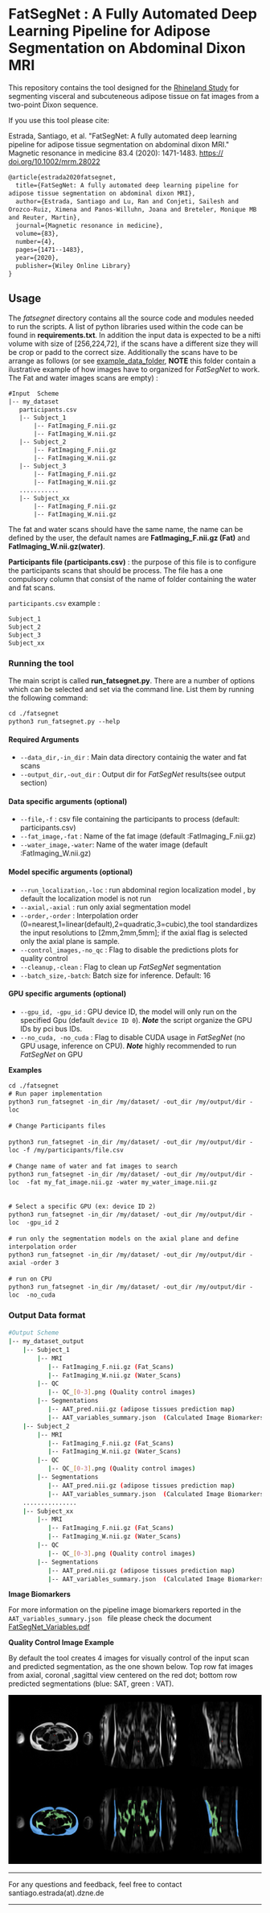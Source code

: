
# FatSegNet : A Fully Automated Deep Learning Pipeline for Adipose Segmentation on Abdominal Dixon MRI

This repository contains the tool  designed for the [Rhineland Study](https://www.rheinland-studie.de/) 
for segmenting visceral and subcuteneous adipose tissue on fat 
images from a two-point Dixon sequence. 

If you use this tool please cite:

Estrada, Santiago, et al. "FatSegNet: A fully automated deep learning pipeline for adipose tissue segmentation on abdominal dixon MRI." Magnetic resonance in medicine 83.4 (2020): 1471-1483. [https:// doi.org/10.1002/mrm.28022](https://onlinelibrary.wiley.com/doi/full/10.1002/mrm.28022)
```
@article{estrada2020fatsegnet,
  title={FatSegNet: A fully automated deep learning pipeline for adipose tissue segmentation on abdominal dixon MRI},
  author={Estrada, Santiago and Lu, Ran and Conjeti, Sailesh and Orozco-Ruiz, Ximena and Panos-Willuhn, Joana and Breteler, Monique MB and Reuter, Martin},
  journal={Magnetic resonance in medicine},
  volume={83},
  number={4},
  pages={1471--1483},
  year={2020},
  publisher={Wiley Online Library}
}
```

## Usage
The *fatsegnet* directory contains all the source code and modules needed to run the scripts. A list of python libraries used within the 
code can be found in **requirements.txt**. In addition the input data is expected to be a nifti volume with size of [256,224,72], if the scans have a 
different size they will be crop or padd to the correct size. Additionally 
the scans have to be arrange as follows (or see [example_data_folder](./example_data_folder), **NOTE** this folder 
contain a ilustrative example of how images have to organized for *FatSegNet* to work.
The Fat and water images scans are empty) :  

 ```
 #Input  Scheme                            
|-- my_dataset                                                             
    participants.csv                         
    |-- Subject_1                                
        |-- FatImaging_F.nii.gz                      
        |-- FatImaging_W.nii.gz                                                                  
    |-- Subject_2                                            
        |-- FatImaging_F.nii.gz                                         
        |-- FatImaging_W.nii.gz              
    |-- Subject_3                            
        |-- FatImaging_F.nii.gz                  
        |-- FatImaging_W.nii.gz                      
    ...........                                     
    |-- Subject_xx                                    
        |-- FatImaging_F.nii.gz                      
        |-- FatImaging_W.nii.gz
 ``` 
The fat and water scans should have the same name, the name can be defined by the user,  the default names are 
**FatImaging_F.nii.gz (Fat)** and **FatImaging_W.nii.gz(water)**.

**Participants file (participants.csv)** : the purpose of this file is to configure the participants scans 
that should be process. The file has a one compulsory column  that consist of the name of folder containing 
the water and fat scans.
 
`participants.csv` example : 

```
Subject_1
Subject_2
Subject_3
Subject_xx
```

### Running the tool

The main script is called **run_fatsegnet.py**. There are a number of options which can be selected and set via the command line. 
List them by running the following command:

```
cd ./fatsegnet
python3 run_fatsegnet.py --help
```

 ####  Required Arguments
 * `--data_dir,-in_dir` : Main data directory containig the water and fat scans
 * `--output_dir,-out_dir` : Output dir for *FatSegNet* results(see output section)
 
  ####  Data specific arguments (optional) 
  * `--file,-f` : csv file containing the participants to process (default: participants.csv) 
 * `--fat_image,-fat` : Name of the fat image (default :FatImaging_F.nii.gz)
 * `--water_image,-water`: Name of the water image (default :FatImaging_W.nii.gz)

 
 ####  Model specific arguments (optional) 
 * `--run_localization,-loc` : run abdominal region localization model , by default the localization model is not run
 * `--axial,-axial` : run only axial segmentation model
 * `--order,-order` : Interpolation order (0=nearest,1=linear(default),2=quadratic,3=cubic),the tool standardizes the input resolutions to [2mm,2mm,5mm]; if the axial flag is selected only the axial plane is sample.  
 * `--control_images,-no_qc` : Flag to disable the predictions plots for quality control
 * `--cleanup,-clean` :  Flag to clean up *FatSegNet* segmentation 
 * `--batch_size,-batch`: Batch size for inference. Default: 16
 
 ####  GPU specific arguments (optional) 
 * `--gpu_id, -gpu_id` :  GPU device ID, the model will only run on the specified Gpu  (default `device ID 0`). ***Note*** the script organize the GPU IDs by pci bus IDs.
 * `--no_cuda, -no_cuda` :  Flag to disable CUDA usage in *FatSegNet* (no GPU usage, inference on CPU). ***Note*** highly recommended to run *FatSegNet* on GPU

**Examples**
```
cd ./fatsegnet
# Run paper implementation
python3 run_fatsegnet -in_dir /my/dataset/ -out_dir /my/output/dir -loc  

# Change Participants files
 
python3 run_fatsegnet -in_dir /my/dataset/ -out_dir /my/output/dir -loc -f /my/participants/file.csv

# Change name of water and fat images to search
python3 run_fatsegnet -in_dir /my/dataset/ -out_dir /my/output/dir -loc  -fat my_fat_image.nii.gz -water my_water_image.nii.gz


# Select a specific GPU (ex: device ID 2)
python3 run_fatsegnet -in_dir /my/dataset/ -out_dir /my/output/dir -loc  -gpu_id 2

# run only the segmentation models on the axial plane and define interpolation order
python3 run_fatsegnet -in_dir /my/dataset/ -out_dir /my/output/dir -axial -order 3 

# run on CPU 
python3 run_fatsegnet -in_dir /my/dataset/ -out_dir /my/output/dir -loc  -no_cuda

```

### **Output Data format**
```  bash
#Output Scheme 
|-- my_dataset_output                                   
    |-- Subject_1
        |-- MRI 
           |-- FatImaging_F.nii.gz (Fat_Scans)
           |-- FatImaging_W.nii.gz (Water_Scans)
        |-- QC
           |-- QC_[0-3].png (Quality control images)
        |-- Segmentations                                                 
           |-- AAT_pred.nii.gz (adipose tissues prediction map)
           |-- AAT_variables_summary.json  (Calculated Image Biomarkers) 
    |-- Subject_2
        |-- MRI 
           |-- FatImaging_F.nii.gz (Fat_Scans)
           |-- FatImaging_W.nii.gz (Water_Scans)
        |-- QC
           |-- QC_[0-3].png (Quality control images)
        |-- Segmentations                                                 
           |-- AAT_pred.nii.gz (adipose tissues prediction map)
           |-- AAT_variables_summary.json  (Calculated Image Biomarkers)                      
    ...............
    |-- Subject_xx
        |-- MRI 
           |-- FatImaging_F.nii.gz (Fat_Scans)
           |-- FatImaging_W.nii.gz (Water_Scans)
        |-- QC
           |-- QC_[0-3].png (Quality control images)
        |-- Segmentations    
           |-- AAT_pred.nii.gz (adipose tissues prediction map)
           |-- AAT_variables_summary.json  (Calculated Image Biomarkers)

 ``` 

**Image Biomarkers**

For more information on the pipeline image biomarkers reported in the `AAT_variables_summary.json ` file 
please check the document [FatSegNet_Variables.pdf](./FatSegNet_Variables.pdf)

**Quality Control Image Example**

By default the tool creates 4 images for visually control of the input scan and predicted segmentation, as the one shown below.
Top row fat images from axial, coronal ,sagittal view centered on the red dot; bottom row predicted segmentations 
(blue: SAT, green : VAT).    

![](Images/QC_1.png)


--------
For any questions and feedback, feel free to contact santiago.estrada(at).dzne.de<br/>

--------


